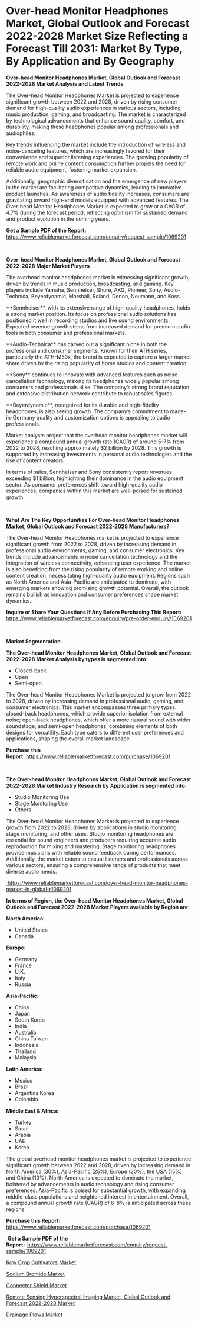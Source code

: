<p><h1>Over-head Monitor Headphones Market, Global Outlook and Forecast 2022-2028 Market Size Reflecting a Forecast Till 2031: Market By Type, By Application and By Geography</h1></p><p><strong>Over-head Monitor Headphones Market, Global Outlook and Forecast 2022-2028 Market Analysis and Latest Trends</strong></p>
<p><p>The Over-head Monitor Headphones Market is projected to experience significant growth between 2022 and 2028, driven by rising consumer demand for high-quality audio experiences in various sectors, including music production, gaming, and broadcasting. The market is characterized by technological advancements that enhance sound quality, comfort, and durability, making these headphones popular among professionals and audiophiles. </p><p>Key trends influencing the market include the introduction of wireless and noise-canceling features, which are increasingly favored for their convenience and superior listening experiences. The growing popularity of remote work and online content consumption further propels the need for reliable audio equipment, fostering market expansion. </p><p>Additionally, geographic diversification and the emergence of new players in the market are facilitating competitive dynamics, leading to innovative product launches. As awareness of audio fidelity increases, consumers are gravitating toward high-end models equipped with advanced features. The Over-head Monitor Headphones Market is expected to grow at a CAGR of 4.7% during the forecast period, reflecting optimism for sustained demand and product evolution in the coming years.</p></p>
<p><strong>Get a Sample PDF of the Report:&nbsp;</strong> <a href="https://www.reliablemarketforecast.com/enquiry/request-sample/1069201">https://www.reliablemarketforecast.com/enquiry/request-sample/1069201</a></p>
<p>&nbsp;</p>
<p><strong>Over-head Monitor Headphones Market, Global Outlook and Forecast 2022-2028 Major Market Players</strong></p>
<p><p>The overhead monitor headphones market is witnessing significant growth, driven by trends in music production, broadcasting, and gaming. Key players include Yamaha, Sennheiser, Shure, AKG, Pioneer, Sony, Audio-Technica, Beyerdynamic, Marshall, Roland, Denon, Neumann, and Koss. </p><p>**Sennheiser**, with its extensive range of high-quality headphones, holds a strong market position. Its focus on professional audio solutions has positioned it well in recording studios and live sound environments. Expected revenue growth stems from increased demand for premium audio tools in both consumer and professional markets.</p><p>**Audio-Technica** has carved out a significant niche in both the professional and consumer segments. Known for their ATH series, particularly the ATH-M50x, the brand is expected to capture a larger market share driven by the rising popularity of home studios and content creation.</p><p>**Sony** continues to innovate with advanced features such as noise cancellation technology, making its headphones widely popular among consumers and professionals alike. The company’s strong brand reputation and extensive distribution network contribute to robust sales figures.</p><p>**Beyerdynamic**, recognized for its durable and high-fidelity headphones, is also seeing growth. The company’s commitment to made-in-Germany quality and customization options is appealing to audio professionals.</p><p>Market analysts project that the overhead monitor headphones market will experience a compound annual growth rate (CAGR) of around 5-7% from 2022 to 2028, reaching approximately $2 billion by 2028. This growth is supported by increasing investments in personal audio technologies and the rise of content creators. </p><p>In terms of sales, Sennheiser and Sony consistently report revenues exceeding $1 billion, highlighting their dominance in the audio equipment sector. As consumer preferences shift toward high-quality audio experiences, companies within this market are well-poised for sustained growth.</p></p>
<p>&nbsp;</p>
<p><strong>What Are The Key Opportunities For Over-head Monitor Headphones Market, Global Outlook and Forecast 2022-2028 Manufacturers?</strong></p>
<p><p>The Over-head Monitor Headphones market is projected to experience significant growth from 2022 to 2028, driven by increasing demand in professional audio environments, gaming, and consumer electronics. Key trends include advancements in noise cancellation technology and the integration of wireless connectivity, enhancing user experience. The market is also benefiting from the rising popularity of remote working and online content creation, necessitating high-quality audio equipment. Regions such as North America and Asia-Pacific are anticipated to dominate, with emerging markets showing promising growth potential. Overall, the outlook remains bullish as innovation and consumer preferences shape market dynamics.</p></p>
<p><strong>Inquire or Share Your Questions If Any Before Purchasing This Report:</strong> <a href="https://www.reliablemarketforecast.com/enquiry/pre-order-enquiry/1069201">https://www.reliablemarketforecast.com/enquiry/pre-order-enquiry/1069201</a></p>
<p>&nbsp;</p>
<p><strong>Market Segmentation</strong></p>
<p><strong>The Over-head Monitor Headphones Market, Global Outlook and Forecast 2022-2028 Market Analysis by types is segmented into:</strong></p>
<p><ul><li>Closed-back</li><li>Open</li><li>Semi-open</li></ul></p>
<p><p>The Over-head Monitor Headphones Market is projected to grow from 2022 to 2028, driven by increasing demand in professional audio, gaming, and consumer electronics. This market encompasses three primary types: closed-back headphones, which provide superior isolation from external noise; open-back headphones, which offer a more natural sound with wider soundstage; and semi-open headphones, combining elements of both designs for versatility. Each type caters to different user preferences and applications, shaping the overall market landscape.</p></p>
<p><strong>Purchase this Report:&nbsp;</strong><a href="https://www.reliablemarketforecast.com/purchase/1069201">https://www.reliablemarketforecast.com/purchase/1069201</a></p>
<p>&nbsp;</p>
<p><strong>The Over-head Monitor Headphones Market, Global Outlook and Forecast 2022-2028 Market Industry Research by Application is segmented into:</strong></p>
<p><ul><li>Studio Monitoring Use</li><li>Stage Monitoring Use</li><li>Others</li></ul></p>
<p><p>The Over-head Monitor Headphones Market is projected to experience growth from 2022 to 2028, driven by applications in studio monitoring, stage monitoring, and other uses. Studio monitoring headphones are essential for sound engineers and producers requiring accurate audio reproduction for mixing and mastering. Stage monitoring headphones provide musicians with reliable sound feedback during performances. Additionally, the market caters to casual listeners and professionals across various sectors, ensuring a comprehensive range of products that meet diverse audio needs.</p></p>
<p><a href="https://www.reliablemarketforecast.com/over-head-monitor-headphones-market-in-global-r1069201">&nbsp;https://www.reliablemarketforecast.com/over-head-monitor-headphones-market-in-global-r1069201</a></p>
<p><strong>In terms of Region, the Over-head Monitor Headphones Market, Global Outlook and Forecast 2022-2028 Market Players available by Region are:</strong></p>
<p>
    <p> <strong> North America: </strong>
        <ul>
            <li>United States</li>
            <li>Canada</li>
        </ul>
        </p> 
    <p> <strong> Europe: </strong>
        <ul>
            <li>Germany</li>
            <li>France</li>
            <li>U.K.</li>
            <li>Italy</li>
            <li>Russia</li>
        </ul>
        </p> 
    <p> <strong> Asia-Pacific: </strong>
        <ul>
            <li>China</li>
            <li>Japan</li>
            <li>South Korea</li>
            <li>India</li>
            <li>Australia</li>
            <li>China Taiwan</li>
            <li>Indonesia</li>
            <li>Thailand</li>
            <li>Malaysia</li>
        </ul>
        </p> 
    <p> <strong> Latin America: </strong>
        <ul>
            <li>Mexico</li>
            <li>Brazil</li>
            <li>Argentina Korea</li>
            <li>Colombia</li>
        </ul>
        </p> 
    <p> <strong> Middle East & Africa: </strong>
        <ul>
            <li>Turkey</li>
            <li>Saudi</li>
            <li>Arabia</li>
            <li>UAE</li>
            <li>Korea</li>
        </ul>
    </p>
    </p>
<p><p>The global overhead monitor headphones market is projected to experience significant growth between 2022 and 2028, driven by increasing demand in North America (30%), Asia-Pacific (25%), Europe (20%), the USA (15%), and China (10%). North America is expected to dominate the market, bolstered by advancements in audio technology and rising consumer preferences. Asia-Pacific is poised for substantial growth, with expanding middle-class populations and heightened interest in entertainment. Overall, a compound annual growth rate (CAGR) of 6-8% is anticipated across these regions.</p></p>
<p><strong>Purchase this Report: </strong><a href="https://www.reliablemarketforecast.com/purchase/1069201">https://www.reliablemarketforecast.com/purchase/1069201</a></p>
<p>&nbsp;<strong>Get a Sample PDF of the Report:&nbsp;&nbsp;</strong><a href="https://www.reliablemarketforecast.com/enquiry/request-sample/1069201">https://www.reliablemarketforecast.com/enquiry/request-sample/1069201</a></p>
<p><strong></strong></p>
<p><p><a href="https://www.linkedin.com/pulse/global-row-crop-cultivators-industry-analysis-report-market-hqj4e?trackingId=9mlWREd9QTCTIhRw6USOmQ%3D%3D">Row Crop Cultivators Market</a></p><p><a href="https://issuu.com/reportprime-2/docs/sodium-bromide-market-size-2030.ppt_f46a0d252218da">Sodium Bromide Market</a></p><p><a href="https://medium.com/@yeie266/unveiling-market-trends-global-connector-shield-market-growth-and-regional-insights-2024-2031-1f5aaca8400b">Connector Shield Market</a></p><p><a href="https://github.com/pizolina/Market-Research-Report-List-6/blob/main/remote-sensing-hyperspectral-imaging-market-global-outlook-and-forecast-2022-2028-market.md">Remote Sensing Hyperspectral Imaging Market, Global Outlook and Forecast 2022-2028 Market</a></p><p><a href="https://www.linkedin.com/pulse/market-dynamics-future-trends-global-drainage-plows-sector-1zwpe?trackingId=XDKwF%2FcAQjWbPyV%2BEg%2BD5g%3D%3D">Drainage Plows Market</a></p></p>